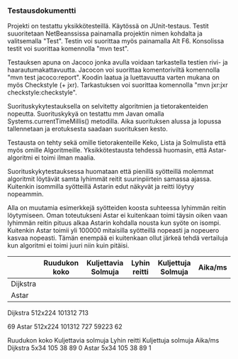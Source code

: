### Testausdokumentti

Projekti on testattu yksikkötesteillä. Käytössä on JUnit-testaus. Testit suuoritetaan NetBeanssissa painamalla projektin nimen kohdalta ja valitsemalla "Test". Testin voi suorittaa myös painamalla Alt F6. Konsolissa testit voi suorittaa komennolla "mvn test".

Testauksen apuna on Jacoco jonka avulla voidaan tarkastella testien rivi- ja haarautumakattavuutta. Jacocon voi suorittaa komentoriviltä komennolla "mvn test jacoco:report". Koodin laatua ja luettavuutta varten mukana on myös Checkstyle (+ jxr). Tarkastuksen voi suorittaa komennolla "mvn jxr:jxr checkstyle:checkstyle".

Suorituskykytestauksella on selvitetty algoritmien ja tietorakenteiden nopeutta. Suorituskykyä on testattu mm Javan omalla Systems.currentTimeMillis() metodilla. Aika suorituksen alussa ja lopussa tallennetaan ja erotuksesta saadaan suorituksen kesto.

Testausta on tehty sekä omille tietorakenteille Keko, Lista ja Solmulista että myös omille Algoritmeille. Yksikkötestausta tehdessä huomasin, että Astar-algoritmi ei toimi ilman maalia. 

Suorituskykytestauksessa huomataan että pienillä syötteillä molemmat algoritmit löytävät samta lyhimmät reitit suurinpiirtein samassa ajassa. Kuitenkin isommilla syötteillä Astarin edut näkyvät ja reitti löytyy nopeammin. 


Alla on muutamia esimerkkejä syötteiden koosta suhteessa lyhimmän reitin löytymiseen. Oman toteutukseni Astar ei kuitenkaan toimi täysin oiken vaan lyhimmän reitin pituus alkaa Astarin kohdalla nousta kun syöte on isompi. Kuitenkin Astar toimii yli 100000 mitaisilla syötteillä nopeasti ja nopeuero kasvaa nopeasti. Tämän enempää ei kuitenkaan ollut järkeä tehdä vertailuja kun algoritmi ei toimi juuri niin kuin pitäisi.


|      | Ruudukon koko | Kuljettavia Solmuja | Lyhin reitti| Kuljettuja Solmuja| Aika/ms
|---|---|----|---|---|---|
|Dijkstra|
|Astar|



Dijkstra
512x224
101312
713

69
Astar
512x224
101312
727
59223
62



Ruudukon koko
Kuljettavia solmuja
Lyhin reitti
Kuljettuja solmuja
Aika/ms
Dijkstra
5x34
105
38
89
0
Astar
5x34
105
38
89
1




